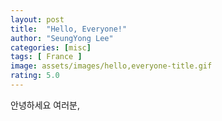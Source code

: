 ```yaml
---
layout: post
title:  "Hello, Everyone!"
author: "SeungYong Lee"
categories: [misc]
tags: [ France ]
image: assets/images/hello,everyone-title.gif
rating: 5.0
---
```


안녕하세요 여러분, 
